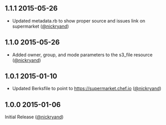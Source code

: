 ## 1.1.1 2015-05-26

* Updated metadata.rb to show proper source and issues link on supermarket ([@nickryand][])

## 1.1.0 2015-05-26

* Added owner, group, and mode parameters to the s3_file resource ([@nickryand][])

## 1.0.1 2015-01-10

* Updated Berksfile to point to https://supermarket.chef.io ([@nickryand][])

## 1.0.0 2015-01-06

Initial Release ([@nickryand][])

[@nickryand]: https://github.com/nickryand

